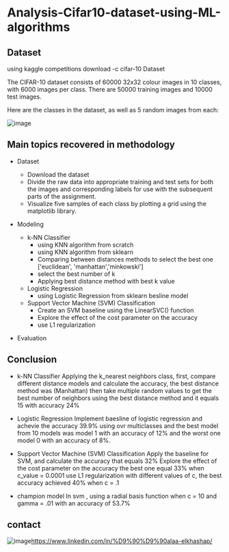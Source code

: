 # Analysis-Cifar10-dataset-using-ML-algorithms


## Dataset
using kaggle competitions download -c cifar-10 Dataset

The CIFAR-10 dataset consists of 60000 32x32 colour images in 10 classes, with 6000 images per class. There are 50000 training images and 10000 test images.

Here are the classes in the dataset, as well as 5 random images from each:

![image](https://user-images.githubusercontent.com/60587913/209399038-340a6b0c-81fd-41ee-86bb-78943a5574c4.png)

## Main topics recovered in methodology
* Dataset
  - Download the dataset
  - Divide the raw data into appropriate training and test sets for both the images and corresponding labels for use with the subsequent parts of the assignment.
  - Visualize five samples of each class by plotting a grid using the matplotlib library.

* Modeling
  -  k-NN Classifier
      * using KNN algorithm from scratch
      * using KNN algorithm from sklearn 
      * Comparing between distances methods to select the best one ['euclidean', 'manhattan','minkowski']
      * select the best number of k
      * Applying best distance method with best k value
  - Logistic Regression
      * using Logistic Regression from sklearn besline model
  - Support Vector Machine (SVM) Classification
      * Create an SVM baseline using the LinearSVC() function
      * Explore the effect of the cost parameter on the accuracy
      * use L1 regularization

* Evaluation

## Conclusion
* k-NN Classifier
  Applying the k_nearest neighbors class, first, compare different distance models and calculate the accuracy, the best distance method was (Manhattan) then take multiple random values to get the best number of neighbors using the best distance method and it equals 15 with accuracy 24%
  
* Logistic Regression
  Implement baesline of logistic regression and achevie the accuracy 39.9%
  using ovr multiclasses and the best model from 10 models was model 1 with an accuracy of 12% and the worst one model 0 with an accuracy of 8%. 
* Support Vector Machine (SVM) Classification
  Apply the baseline for SVM, and calculate the accuracy that equals 32%
  Explore the effect of the cost parameter on the accuracy the best one equal 33% when c_value = 0.0001
  use L1 regularization with different values of c, the best accuracy achieved 40% when c = .1 
* champion model 
  In svm , using a radial basis function when c = 10 and gamma = .01 with an accuracy of 53.7%

## contact 
![image](https://user-images.githubusercontent.com/60587913/209285099-911ab4b9-604a-45e5-8c96-ce618df56870.png)https://www.linkedin.com/in/%D9%90%D9%90alaa-elkhashap/
